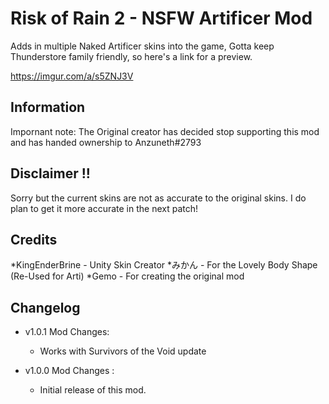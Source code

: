 # Risk of Rain 2 - NSFW Artificer Mod

Adds in multiple Naked Artificer skins into the game,
Gotta keep Thunderstore family friendly, so here's a link for a preview.

https://imgur.com/a/s5ZNJ3V

## Information
  Impornant note: The Original creator has decided stop supporting this mod and has handed ownership to Anzuneth#2793

## Disclaimer !!

Sorry but the current skins are not as accurate to the original skins.
I do plan to get it more accurate in the next patch!

## Credits

*KingEnderBrine - Unity Skin Creator
*みかん - For the Lovely Body Shape (Re-Used for Arti)
*Gemo - For creating the original mod

## Changelog

* v1.0.1 Mod Changes:
	* Works with Survivors of the Void update
	
* v1.0.0 Mod Changes :
	* Initial release of this mod.